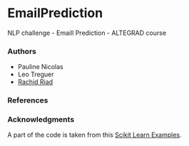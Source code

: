 # EmailPrediction
NLP challenge - Emaill Prediction - ALTEGRAD course

### Authors
- Pauline Nicolas
- Leo Treguer
- [Rachid Riad](https://rachine.github.io/)


### References

### Acknowledgments
A part of the code is taken from this [Scikit Learn Examples](http://scikit-learn.org/).
